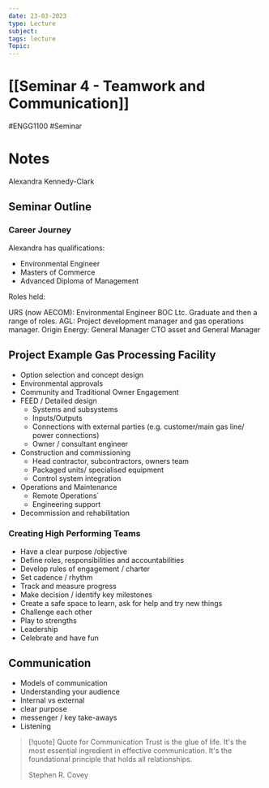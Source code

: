 ```yaml
---
date: 23-03-2023
type: Lecture
subject: 
tags: lecture
Topic:
---
```

# [[Seminar 4 - Teamwork and Communication]]
#ENGG1100 #Seminar 
# Notes

Alexandra Kennedy-Clark


## Seminar Outline

### Career Journey

Alexandra has qualifications:
- Environmental Engineer
- Masters of Commerce
- Advanced Diploma of Management

Roles held:

URS (now AECOM): Environmental Engineer
BOC Ltc. Graduate and then a range of roles.
AGL: Project development manager and gas operations manager.
Origin Energy: General Manager CTO asset and General Manager

## Project Example Gas Processing Facility

- Option selection and concept design
- Environmental approvals
- Community and Traditional Owner Engagement
- FEED / Detailed design
	- Systems and subsystems
	- Inputs/Outputs
	- Connections with external parties (e.g. customer/main gas line/ power connections)
	- Owner / consultant engineer
- Construction and commissioning 
	- Head contractor, subcontractors, owners team
	- Packaged units/ specialised equipment
	- Control system integration
- Operations and Maintenance
	- Remote Operations`
	- Engineering support
- Decommission and rehabilitation

### Creating High Performing Teams
- Have a clear purpose /objective
- Define roles, responsibilities and accountabilities
- Develop rules of engagement / charter
-  Set cadence / rhythm
- Track and measure progress
- Make decision / identify key milestones
- Create a safe space to learn, ask for help and try new things
- Challenge each other
- Play to strengths
- Leadership
- Celebrate and have fun

## Communication
- Models of communication
- Understanding your audience
- Internal vs external
- clear purpose
- messenger / key take-aways
- Listening

> [!quote] Quote for Communication
>Trust is the glue of life. It's the most essential ingredient in effective communication. It's the foundational principle that holds all relationships.
>
>Stephen R. Covey
